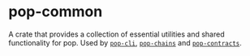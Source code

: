 # pop-common

A crate that provides a collection of essential utilities and shared functionality for pop. Used by
[`pop-cli`](https://github.com/r0gue-io/pop-cli), [`pop-chains`](https://github.com/r0gue-io/pop-cli/tree/main/crates/pop-chains) and [`pop-contracts`](https://github.com/r0gue-io/pop-cli/tree/main/crates/pop-contracts).